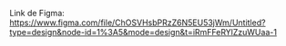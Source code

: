 Link de Figma:
https://www.figma.com/file/ChOSVHsbPRzZ6N5EU53jWm/Untitled?type=design&node-id=1%3A5&mode=design&t=iRmFFeRYlZzuWUaa-1
